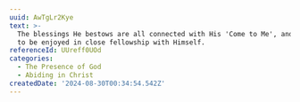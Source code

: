 ```yaml
---
uuid: AwTgLr2Kye
text: >-
  The blessings He bestows are all connected with His 'Come to Me', and are only
  to be enjoyed in close fellowship with Himself.
referenceId: UUreff0UOd
categories:
  - The Presence of God
  - Abiding in Christ
createdDate: '2024-08-30T00:34:54.542Z'
---
```


